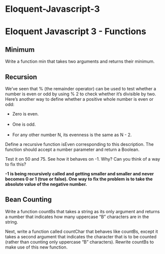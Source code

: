 # Eloquent-Javascript-3

<h1>Eloquent Javascript 3 - Functions</h1>
<h2>Minimum</h2>
        <p>Write a function min that takes two arguments and returns their minimum.</p>
<h2>Recursion</h2>
        <p>We’ve seen that % (the remainder operator) can be used to test whether a number is even or odd by using % 2 to check whether it’s divisible by two. Here’s another way to define whether a positive whole number is even or odd:</p>
        <ul>
            <li>Zero is even.</li><br/>
            <li>One is odd.</li><br/>
            <li>For any other number N, its evenness is the same as N - 2.</li>
        </ul>
        <p>Define a recursive function isEven corresponding to this description. The function should accept a number parameter and return a Boolean.</p>
        <p>Test it on 50 and 75. See how it behaves on -1. Why? Can you think of a way to fix this?</p>
        <strong><p>-1 is being recursively called and getting smaller and smaller and never becomes 0 or 1 (true or false). One way to fix the problem is to take the absolute value of the negative number.</p></strong>
        
<h2>Bean Counting</h2>
        <p>Write a function countBs that takes a string as its only argument and returns a number that indicates how many uppercase “B” characters are in the string.</p>
        <p>Next, write a function called countChar that behaves like countBs, except it takes a second argument that indicates the character that is to be counted (rather than counting only uppercase “B” characters). Rewrite countBs to make use of this new function.</p>
